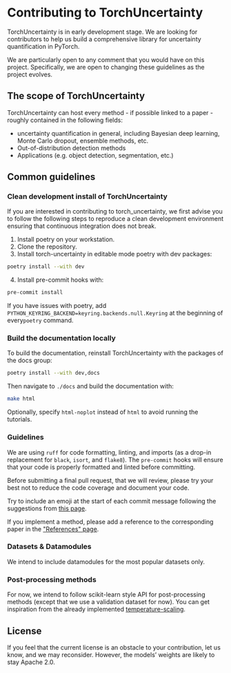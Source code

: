 # Contributing to TorchUncertainty

TorchUncertainty is in early development stage. We are looking for
contributors to help us build a comprehensive library for uncertainty
quantification in PyTorch.

We are particularly open to any comment that you would have on this project.
Specifically, we are open to changing these guidelines as the project evolves.

## The scope of TorchUncertainty

TorchUncertainty can host every method - if possible linked to a paper -
roughly contained in the following fields:

- uncertainty quantification in general, including Bayesian deep learning,
Monte Carlo dropout, ensemble methods, etc.
- Out-of-distribution detection methods
- Applications (e.g. object detection, segmentation, etc.)

## Common guidelines

### Clean development install of TorchUncertainty

If you are interested in contributing to torch_uncertainty, we first advise you
to follow the following steps to reproduce a clean development environment
ensuring that continuous integration does not break.

1. Install poetry on your workstation.
2. Clone the repository.
3. Install torch-uncertainty in editable mode poetry with dev packages:

```sh
poetry install --with dev
```

4. Install pre-commit hooks with:

```sh
pre-commit install
```

If you have issues with poetry, add `PYTHON_KEYRING_BACKEND=keyring.backends.null.Keyring`
at the beginning of every`poetry` command.

### Build the documentation locally

To build the documentation, reinstall TorchUncertainty with the packages of the docs
group:

```sh
poetry install --with dev,docs
```

Then navigate to `./docs` and build the documentation with:

```sh
make html
```

Optionally, specify `html-noplot` instead of `html` to avoid running the tutorials.

### Guidelines

We are using `ruff` for code formatting, linting, and
imports (as a drop-in replacement for `black`, `isort`, and `flake8`). The `pre-commit` hooks will ensure that your code is properly formatted
and linted before committing.

Before submitting a final pull request, that we will review, please try your
best not to reduce the code coverage and document your code.

Try to include an emoji at the start of each commit message following the suggestions
from [this page](https://gist.github.com/parmentf/035de27d6ed1dce0b36a).

If you implement a method, please add a reference to the corresponding paper in the
["References" page](https://torch-uncertainty.github.io/references.html).

### Datasets & Datamodules

We intend to include datamodules for the most popular datasets only.

### Post-processing methods

For now, we intend to follow scikit-learn style API for post-processing
methods (except that we use a validation dataset for now). You can get
inspiration from the already implemented
[temperature-scaling](https://github.com/ENSTA-U2IS/torch-uncertainty/blob/dev/torch_uncertainty/post_processing/calibration/temperature_scaler.py).

## License

If you feel that the current license is an obstacle to your contribution, let us
know, and we may reconsider. However, the models’ weights are likely to stay
Apache 2.0.
